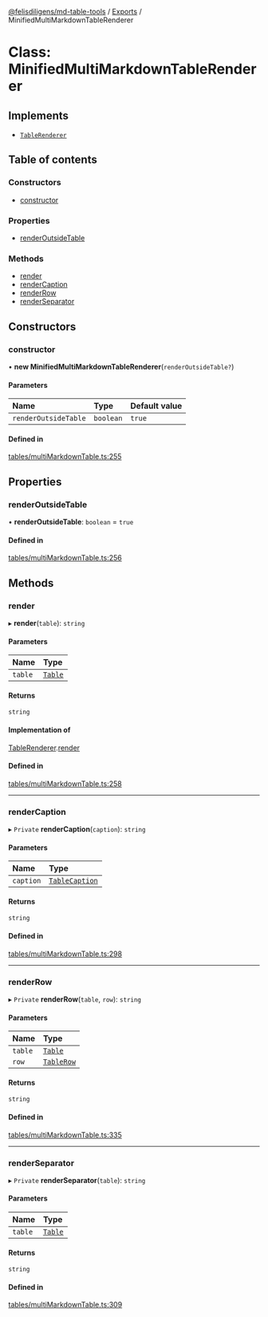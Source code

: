 [@felisdiligens/md-table-tools](../README.md) / [Exports](../modules.md) / MinifiedMultiMarkdownTableRenderer

# Class: MinifiedMultiMarkdownTableRenderer

## Implements

- [`TableRenderer`](../interfaces/TableRenderer.md)

## Table of contents

### Constructors

- [constructor](MinifiedMultiMarkdownTableRenderer.md#constructor)

### Properties

- [renderOutsideTable](MinifiedMultiMarkdownTableRenderer.md#renderoutsidetable)

### Methods

- [render](MinifiedMultiMarkdownTableRenderer.md#render)
- [renderCaption](MinifiedMultiMarkdownTableRenderer.md#rendercaption)
- [renderRow](MinifiedMultiMarkdownTableRenderer.md#renderrow)
- [renderSeparator](MinifiedMultiMarkdownTableRenderer.md#renderseparator)

## Constructors

### constructor

• **new MinifiedMultiMarkdownTableRenderer**(`renderOutsideTable?`)

#### Parameters

| Name | Type | Default value |
| :------ | :------ | :------ |
| `renderOutsideTable` | `boolean` | `true` |

#### Defined in

[tables/multiMarkdownTable.ts:255](https://github.com/FelisDiligens/md-table-tools/blob/0a55b82/src/tables/multiMarkdownTable.ts#L255)

## Properties

### renderOutsideTable

• **renderOutsideTable**: `boolean` = `true`

#### Defined in

[tables/multiMarkdownTable.ts:256](https://github.com/FelisDiligens/md-table-tools/blob/0a55b82/src/tables/multiMarkdownTable.ts#L256)

## Methods

### render

▸ **render**(`table`): `string`

#### Parameters

| Name | Type |
| :------ | :------ |
| `table` | [`Table`](Table.md) |

#### Returns

`string`

#### Implementation of

[TableRenderer](../interfaces/TableRenderer.md).[render](../interfaces/TableRenderer.md#render)

#### Defined in

[tables/multiMarkdownTable.ts:258](https://github.com/FelisDiligens/md-table-tools/blob/0a55b82/src/tables/multiMarkdownTable.ts#L258)

___

### renderCaption

▸ `Private` **renderCaption**(`caption`): `string`

#### Parameters

| Name | Type |
| :------ | :------ |
| `caption` | [`TableCaption`](TableCaption.md) |

#### Returns

`string`

#### Defined in

[tables/multiMarkdownTable.ts:298](https://github.com/FelisDiligens/md-table-tools/blob/0a55b82/src/tables/multiMarkdownTable.ts#L298)

___

### renderRow

▸ `Private` **renderRow**(`table`, `row`): `string`

#### Parameters

| Name | Type |
| :------ | :------ |
| `table` | [`Table`](Table.md) |
| `row` | [`TableRow`](TableRow.md) |

#### Returns

`string`

#### Defined in

[tables/multiMarkdownTable.ts:335](https://github.com/FelisDiligens/md-table-tools/blob/0a55b82/src/tables/multiMarkdownTable.ts#L335)

___

### renderSeparator

▸ `Private` **renderSeparator**(`table`): `string`

#### Parameters

| Name | Type |
| :------ | :------ |
| `table` | [`Table`](Table.md) |

#### Returns

`string`

#### Defined in

[tables/multiMarkdownTable.ts:309](https://github.com/FelisDiligens/md-table-tools/blob/0a55b82/src/tables/multiMarkdownTable.ts#L309)
